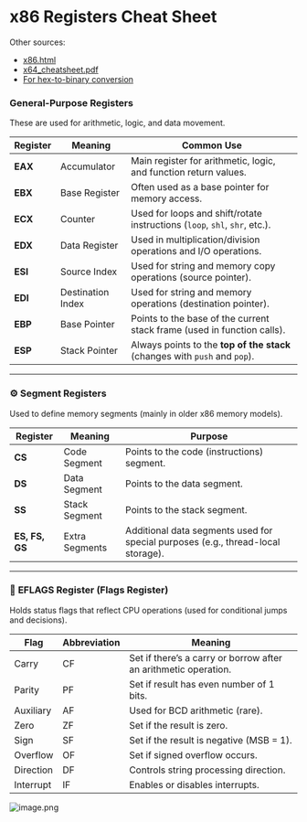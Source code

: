 # x86 Registers Cheat Sheet

Other sources: 
- [x86.html](https://ggbaker.ca/295/x86.html)
- [x64_cheatsheet.pdf](https://cs.brown.edu/courses/cs033/docs/guides/x64_cheatsheet.pdf)
- [For hex-to-binary conversion](https://www.rapidtables.com/convert/number/hex-to-binary.html?x=40)
### **General-Purpose Registers**

These are used for arithmetic, logic, and data movement.

| **Register** | **Meaning** | **Common Use** |
| --- | --- | --- |
| **EAX** | Accumulator | Main register for arithmetic, logic, and function return values. |
| **EBX** | Base Register | Often used as a base pointer for memory access. |
| **ECX** | Counter | Used for loops and shift/rotate instructions (`loop`, `shl`, `shr`, etc.). |
| **EDX** | Data Register | Used in multiplication/division operations and I/O operations. |
| **ESI** | Source Index | Used for string and memory copy operations (source pointer). |
| **EDI** | Destination Index | Used for string and memory operations (destination pointer). |
| **EBP** | Base Pointer | Points to the base of the current stack frame (used in function calls). |
| **ESP** | Stack Pointer | Always points to the **top of the stack** (changes with `push` and `pop`). |

---

### ⚙️ **Segment Registers**

Used to define memory segments (mainly in older x86 memory models).

| **Register** | **Meaning** | **Purpose** |
| --- | --- | --- |
| **CS** | Code Segment | Points to the code (instructions) segment. |
| **DS** | Data Segment | Points to the data segment. |
| **SS** | Stack Segment | Points to the stack segment. |
| **ES, FS, GS** | Extra Segments | Additional data segments used for special purposes (e.g., thread-local storage). |

---

### 🚩 **EFLAGS Register (Flags Register)**

Holds status flags that reflect CPU operations (used for conditional jumps and decisions).

| **Flag** | **Abbreviation** | **Meaning** |
| --- | --- | --- |
| Carry | CF | Set if there’s a carry or borrow after an arithmetic operation. |
| Parity | PF | Set if result has even number of 1 bits. |
| Auxiliary | AF | Used for BCD arithmetic (rare). |
| Zero | ZF | Set if the result is zero. |
| Sign | SF | Set if the result is negative (MSB = 1). |
| Overflow | OF | Set if signed overflow occurs. |
| Direction | DF | Controls string processing direction. |
| Interrupt | IF | Enables or disables interrupts. |

![image.png](attachment:024d35f1-74ad-40dc-a993-300e32cfdf19:image.png)
